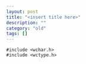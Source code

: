```yaml
---
layout: post
title: "<insert title here>"
description: ""
category: "old"
tags: []
---
```



	#include <wchar.h>
	#include <wctype.h>

